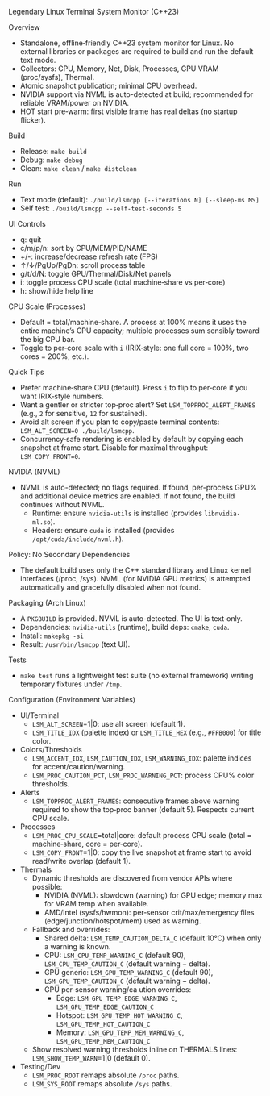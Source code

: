 Legendary Linux Terminal System Monitor (C++23)

Overview
- Standalone, offline‑friendly C++23 system monitor for Linux. No external libraries or packages are required to build and run the default text mode.
- Collectors: CPU, Memory, Net, Disk, Processes, GPU VRAM (proc/sysfs), Thermal.
- Atomic snapshot publication; minimal CPU overhead.
- NVIDIA support via NVML is auto-detected at build; recommended for reliable VRAM/power on NVIDIA.
 - HOT start pre‑warm: first visible frame has real deltas (no startup flicker).

Build
- Release: `make build`
- Debug: `make debug`
- Clean: `make clean` / `make distclean`

Run
- Text mode (default): `./build/lsmcpp [--iterations N] [--sleep-ms MS]`
- Self test: `./build/lsmcpp --self-test-seconds 5`

UI Controls
- q: quit
- c/m/p/n: sort by CPU/MEM/PID/NAME
- +/-: increase/decrease refresh rate (FPS)
- ↑/↓/PgUp/PgDn: scroll process table
- g/t/d/N: toggle GPU/Thermal/Disk/Net panels
- i: toggle process CPU scale (total machine‑share vs per‑core)
- h: show/hide help line

CPU Scale (Processes)
- Default = total/machine‑share. A process at 100% means it uses the entire machine’s CPU capacity; multiple processes sum sensibly toward the big CPU bar.
- Toggle to per‑core scale with `i` (IRIX‑style: one full core = 100%, two cores = 200%, etc.).

Quick Tips
- Prefer machine‑share CPU (default). Press `i` to flip to per‑core if you want IRIX‑style numbers.
- Want a gentler or stricter top‑proc alert? Set `LSM_TOPPROC_ALERT_FRAMES` (e.g., `2` for sensitive, `12` for sustained).
- Avoid alt screen if you plan to copy/paste terminal contents: `LSM_ALT_SCREEN=0 ./build/lsmcpp`.
- Concurrency‑safe rendering is enabled by default by copying each snapshot at frame start. Disable for maximal throughput: `LSM_COPY_FRONT=0`.

 

NVIDIA (NVML)
- NVML is auto-detected; no flags required. If found, per-process GPU% and additional device metrics are enabled. If not found, the build continues without NVML.
  - Runtime: ensure `nvidia-utils` is installed (provides `libnvidia-ml.so`).
  - Headers: ensure `cuda` is installed (provides `/opt/cuda/include/nvml.h`).

Policy: No Secondary Dependencies
- The default build uses only the C++ standard library and Linux kernel interfaces (/proc, /sys). NVML (for NVIDIA GPU metrics) is attempted automatically and gracefully disabled when not found.

Packaging (Arch Linux)
- A `PKGBUILD` is provided. NVML is auto-detected. The UI is text‑only.
- Dependencies: `nvidia-utils` (runtime), build deps: `cmake`, `cuda`.
- Install: `makepkg -si`
- Result: `/usr/bin/lsmcpp` (text UI).

Tests
- `make test` runs a lightweight test suite (no external framework) writing temporary fixtures under `/tmp`.

Configuration (Environment Variables)
- UI/Terminal
  - `LSM_ALT_SCREEN`=1|0: use alt screen (default 1).
  - `LSM_TITLE_IDX` (palette index) or `LSM_TITLE_HEX` (e.g., `#FFB000`) for title color.
- Colors/Thresholds
  - `LSM_ACCENT_IDX`, `LSM_CAUTION_IDX`, `LSM_WARNING_IDX`: palette indices for accent/caution/warning.
  - `LSM_PROC_CAUTION_PCT`, `LSM_PROC_WARNING_PCT`: process CPU% color thresholds.
- Alerts
  - `LSM_TOPPROC_ALERT_FRAMES`: consecutive frames above warning required to show the top‑proc banner (default 5). Respects current CPU scale.
- Processes
  - `LSM_PROC_CPU_SCALE`=total|core: default process CPU scale (total = machine‑share, core = per‑core).
  - `LSM_COPY_FRONT`=1|0: copy the live snapshot at frame start to avoid read/write overlap (default 1).
 - Thermals
   - Dynamic thresholds are discovered from vendor APIs where possible:
     - NVIDIA (NVML): slowdown (warning) for GPU edge; memory max for VRAM temp when available.
     - AMD/Intel (sysfs/hwmon): per‑sensor crit/max/emergency files (edge/junction/hotspot/mem) used as warning.
   - Fallback and overrides:
     - Shared delta: `LSM_TEMP_CAUTION_DELTA_C` (default 10°C) when only a warning is known.
     - CPU: `LSM_CPU_TEMP_WARNING_C` (default 90), `LSM_CPU_TEMP_CAUTION_C` (default warning − delta).
     - GPU generic: `LSM_GPU_TEMP_WARNING_C` (default 90), `LSM_GPU_TEMP_CAUTION_C` (default warning − delta).
     - GPU per‑sensor warning/ca ution overrides:
       - Edge: `LSM_GPU_TEMP_EDGE_WARNING_C`, `LSM_GPU_TEMP_EDGE_CAUTION_C`
       - Hotspot: `LSM_GPU_TEMP_HOT_WARNING_C`, `LSM_GPU_TEMP_HOT_CAUTION_C`
       - Memory: `LSM_GPU_TEMP_MEM_WARNING_C`, `LSM_GPU_TEMP_MEM_CAUTION_C`
   - Show resolved warning thresholds inline on THERMALS lines: `LSM_SHOW_TEMP_WARN`=1|0 (default 0).
- Testing/Dev
  - `LSM_PROC_ROOT` remaps absolute `/proc` paths.
  - `LSM_SYS_ROOT` remaps absolute `/sys` paths.
